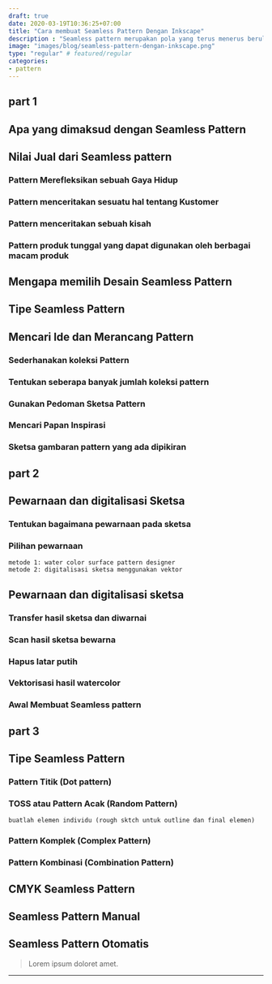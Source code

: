 ```yaml
---
draft: true
date: 2020-03-19T10:36:25+07:00
title: "Cara membuat Seamless Pattern Dengan Inkscape"
description : "Seamless pattern merupakan pola yang terus menerus berulang hingga tidak ada sisa kanvas yang tertutup dengan bentuk pola tersebut. Seamless pattern merupakan pola yang menarik untuk jenis desain full print."
image: "images/blog/seamless-pattern-dengan-inkscape.png"
type: "regular" # featured/regular
categories:
- pattern
---
```



## part 1

## Apa yang dimaksud dengan Seamless Pattern

## Nilai Jual dari Seamless pattern

### Pattern Merefleksikan sebuah Gaya Hidup

### Pattern menceritakan sesuatu hal tentang Kustomer

### Pattern menceritakan sebuah kisah

### Pattern produk tunggal yang dapat digunakan oleh berbagai macam produk

## Mengapa memilih Desain Seamless Pattern

## Tipe Seamless Pattern

## Mencari Ide dan Merancang Pattern

### Sederhanakan koleksi Pattern

### Tentukan seberapa banyak jumlah koleksi pattern

### Gunakan Pedoman Sketsa Pattern

### Mencari Papan Inspirasi

### Sketsa gambaran pattern yang ada dipikiran


## part 2

## Pewarnaan dan digitalisasi Sketsa

### Tentukan bagaimana pewarnaan pada sketsa

### Pilihan pewarnaan

    metode 1: water color surface pattern designer
    metode 2: digitalisasi sketsa menggunakan vektor

## Pewarnaan dan digitalisasi sketsa

### Transfer hasil sketsa dan diwarnai

### Scan hasil sketsa bewarna

### Hapus latar putih

### Vektorisasi hasil watercolor

### Awal Membuat Seamless pattern

## part 3

## Tipe Seamless Pattern

### Pattern Titik (Dot pattern)

### TOSS atau Pattern Acak (Random Pattern)

    buatlah elemen individu (rough sktch untuk outline dan final elemen)

### Pattern Komplek (Complex Pattern)

### Pattern Kombinasi (Combination Pattern)

## CMYK Seamless Pattern

## Seamless Pattern Manual

## Seamless Pattern Otomatis

> Lorem ipsum doloret amet.

***
